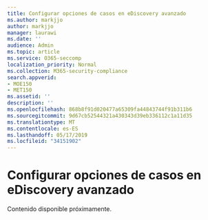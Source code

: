 ```yaml
---
title: Configurar opciones de casos en eDiscovery avanzado
ms.author: markjjo
author: markjjo
manager: laurawi
ms.date: ''
audience: Admin
ms.topic: article
ms.service: O365-seccomp
localization_priority: Normal
ms.collection: M365-security-compliance
search.appverid:
- MOE150
- MET150
ms.assetid: ''
description: ''
ms.openlocfilehash: 868b8f91d020477a65309fa44843744f91b311b6
ms.sourcegitcommit: 9d67cb52544321a430343d39eb336112c1a11d35
ms.translationtype: MT
ms.contentlocale: es-ES
ms.lasthandoff: 05/17/2019
ms.locfileid: "34151902"
---
```

# <a name="configure-case-settings-in-advanced-ediscovery"></a>Configurar opciones de casos en eDiscovery avanzado

Contenido disponible próximamente.